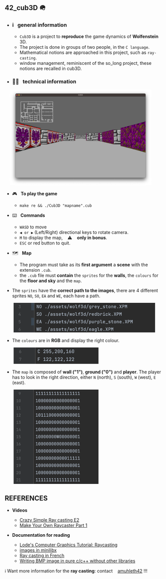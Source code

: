 ## 42_cub3D 🪖

* ### ℹ️&nbsp;&nbsp; general information
  * `Cub3D` is a project to **reproduce** the game dynamics of **Wolfenstein** 3D.
  * The project is done in groups of two people, in the `C language`.
  * Mathematical notions are approached in this project, such as `ray-casting`.
  * window management, reminiscent of the so_long project, these notions are recalled in cub3D.

* ### 👨‍🔧&nbsp;&nbsp; technical information

&nbsp;&nbsp;&nbsp;
[<img src="Readme_img/cub3D.png" width="450">](Readme_img/cub3D.png)

   * 🎮&nbsp;&nbsp; **To play the game**
     
     * ```
       make re && ./Cub3D "mapname".cub
       ```
   * ⌨️&nbsp;&nbsp; **Commands**

     * `WASD` to move
     * `◀︎ or ▶︎` (Left/Right) directional keys to rotate camera.
     * `M` to display the map, &nbsp;&nbsp; ⚠️ &nbsp;&nbsp; **only in bonus**.
     * `ESC` or red button to quit.


   * 🗺️&nbsp;&nbsp; **Map**
     * The program must take as its **first argument** a
     **scene** with the extension `.cub`.
     * the `.cub` file must **contain** the `sprites` for the **walls**, the `colours` for the **floor and sky** and the `map`.


* The `sprites` have the **correct path to the images**, there are 4 different sprites `NO`, `SO`, `EA` and `WE`, each have a path.
     

&nbsp;&nbsp;&nbsp;&nbsp;&nbsp;&nbsp;
       [<img src="Readme_img/trames.png" width="450">](Readme_img/trames.png)

* The `colours` are in **RGB** and display the right colour.
     
 
&nbsp;&nbsp;&nbsp;&nbsp;&nbsp;&nbsp;
       [<img src="Readme_img/couleurs.png" width="270">](Readme_img/couleurs.png)
     

* The `map` is composed of **wall ("1")**, **ground ("0")** and **player**. The player has to look in the right 
      direction, either `N` (north), `S` (south), `W` (west), `E` (east).
       
&nbsp;&nbsp;&nbsp;&nbsp;&nbsp;&nbsp;
       [<img src="Readme_img/carte.png" width="270">](Readme_img/carte.png)

## REFERENCES

* **Videos**
  * [Crazy Simple Ray casting E2](https://www.youtube.com/watch?v=Vihr-PVjWF4)
  * [Make Your Own Raycaster Part 1](https://www.youtube.com/watch?v=gYRrGTC7GtA) 
  
* **Documentation for reading**
  * [Lode's Computer Graphics Tutorial: Raycasting](https://lodev.org/cgtutor/raycasting.html)
  * [images in minilibx](https://github.com/keuhdall/images_example)
  * [Ray casting in French](http://forums.mediabox.fr/wiki/tutoriaux/flashplatform/affichage/3d/raycasting)
  * [Writing BMP image in pure c/c++ without other libraries](https://stackoverflow.com/questions/2654480/writing-bmp-image-in-pure-c-c-without-other-libraries)

ℹ️ Want more information for the **ray casting**: contact ️&nbsp;&nbsp; [amuhleth42](https://github.com/amuhleth42/42-Cub3D) !!!
